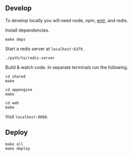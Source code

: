 ## Develop

To develop locally you will need node, npm, [entr](http://eradman.com/entrproject/), and redis.

Install dependencies.

```
make deps
```

Start a redis server at `localhost:6379`.

```
./path/to/redis-server
```

Build & watch code. In separate terminals run the following.

```
cd shared
make
```

```
cd appengine
make
```

```
cd web
make
```

Visit `localhost:8080`.

## Deploy

```
make all
make deploy
```
